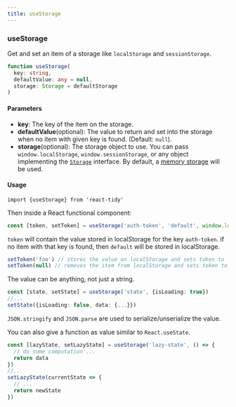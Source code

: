 ```yaml
---
title: useStorage
---
```


### useStorage
Get and set an item of a storage like `localStorage` and `sessionStorage`.

```ts
function useStorage(
  key: string,
  defaultValue: any = null,
  storage: Storage = defaultStorage
)
```

#### Parameters
- **key**: The key of the item on the storage.
- **defaultValue**(optional): The value to return and set into the storage when no item with given key is found. (Default: `null`).
- **storage**(optional): The storage object to use. You can pass `window.localStorage`, `window.sessionStorage`, or any object implementing the [`Storage`](#storage) interface. By default, a [memory storage](#creatememorystorage) will be used.

#### Usage
```tsx
import {useStorage} from 'react-tidy'
```
Then inside a React functional component:
```ts
const [token, setToken] = useStorage('auth-token', 'default', window.localStorage)
```
`token` will contain the value stored in localStorage for the key `auth-token`.
if no item with that key is found, then `default` will be stored in localStorage.
```ts
setToken('foo') // stores the value on localStorage and sets token to 'foo'
setToken(null) // removes the item from localStorage and sets token to `null`
```

The value can be anything, not just a string.
```ts
const [state, setState] = useStorage('state', {isLoading: true})
//...
setState({isLoading: false, data: {...}})
```
`JSON.stringify` and `JSON.parse` are used to serialize/unserialize the value.

You can also give a function as value similar to `React.useState`.
```ts
const [lazyState, setLazyState] = useStorage('lazy-state', () => {
  // do some computation ...
  return data
})
//...
setLazyState(currentState => {
  // ...
  return newState
})
```